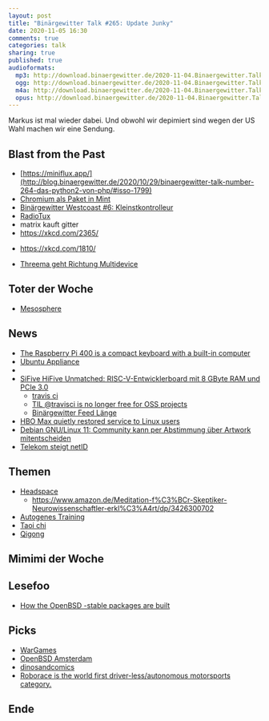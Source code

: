 ```yaml
---
layout: post
title: "Binärgewitter Talk #265: Update Junky"
date: 2020-11-05 16:30
comments: true
categories: talk
sharing: true
published: true
audioformats:
  mp3: http://download.binaergewitter.de/2020-11-04.Binaergewitter.Talk.265.mp3
  ogg: http://download.binaergewitter.de/2020-11-04.Binaergewitter.Talk.265.ogg
  m4a: http://download.binaergewitter.de/2020-11-04.Binaergewitter.Talk.265.m4a
  opus: http://download.binaergewitter.de/2020-11-04.Binaergewitter.Talk.265.opus
---
```

Markus ist mal wieder dabei. Und obwohl wir depimiert sind wegen der US Wahl machen wir eine Sendung.


## Blast from the Past
- [https://miniflux.app/](http://blog.binaergewitter.de/2020/10/29/binaergewitter-talk-number-264-das-python2-von-php/#isso-1799)
- [Chromium als Paket in Mint]( https://linuxnews.de/2020/11/chromium-bei-linux-mint-wieder-installierbar/ )
- [Binärgewitter Westcoast #6: Kleinstkontrolleur]( http://blog.binaergewitter.de/2020/10/29/binaergewitter-westcoast-number-6-kleinstkontrolleur/ )
- [RadioTux](https://www.radiotux.de/index.php?/archives/8065-RadioTux-Sendung-Oktober-2020.html)
- matrix kauft gitter
-  https://xkcd.com/2365/
  * https://xkcd.com/1810/
- [Threema geht Richtung Multidevice]( https://threema.ch/de/blog/posts/md-architectural-overview-intro-de )  

## Toter der Woche
- [Mesosphere]( https://www.heise.de/news/Cluster-Manager-D2iQ-kuendigt-das-Aus-fuer-die-Mesosphere-DC-OS-Plattform-an-4946154.html )

## News

- [The Raspberry Pi 400 is a compact keyboard with a built-in computer]( https://www.theverge.com/2020/11/2/21542278/raspberry-pi-400-keyboard-computer-arm-release-date-news-features )
 - [Ubuntu Appliance]( https://ubuntu.com/appliance )
- []( https://www.heise.de/news/FreeBSD-12-2-mit-GNU-Linux-in-Jails-und-schnelleren-Bhyve-VMs-4943563.html )
- [SiFive HiFive Unmatched: RISC-V-Entwicklerboard mit 8 GByte RAM und PCIe 3.0]( https://www.heise.de/news/SiFive-HiFive-Unmatched-RISC-V-Entwicklerboard-mit-8-GByte-RAM-und-PCIe-3-0-4943076.html )
  * [travis ci]( https://blog.travis-ci.com/2020-11-02-travis-ci-new-billing )
  * [TIL @travisci is no longer free for OSS projects]( https://twitter.com/df7cb/status/1323180751425294336 )
  * [Binärgewitter Feed Länge]( https://github.com/Binaergewitter/serious-bg )
- [HBO Max quietly restored service to Linux users]( https://arstechnica.com/gadgets/2020/11/hbo-max-quietly-restored-service-to-linux-users/ )
- [Debian GNU/Linux 11: Community kann per Abstimmung über Artwork mitentscheiden]( https://www.heise.de/news/Debian-GNU-Linux-11-Community-kann-per-Abstimmung-ueber-Artwork-mitentscheiden-4945360.html )
- [Telekom steigt netID]( https://www.heise.de/news/Telekom-steigt-ins-netID-Login-Netzwerk-und-den-dazugehoerigen-Stiftungsrat-ein-4945234.html )


## Themen
- [Headspace]( https://www.headspace.com/ )
  * https://www.amazon.de/Meditation-f%C3%BCr-Skeptiker-Neurowissenschaftler-erkl%C3%A4rt/dp/3426300702
- [Autogenes Training]( https://de.wikipedia.org/wiki/Autogenes_Training )
- [Taoi chi]( https://en.wikipedia.org/wiki/Tai_chi )
- [Qigong]( https://de.wikipedia.org/wiki/Qigong )

## Mimimi der Woche

## Lesefoo
- [How the OpenBSD -stable packages are built]( https://dataswamp.org/~solene/2020-10-29-official-openbsd-stable-architecture.html )

## Picks
- [WarGames]( https://twitter.com/l33tname/status/1322270708580392969 )
- [OpenBSD Amsterdam]( https://twitter.com/OpenBSDAms/status/1322522519254011905 )
- [dinosandcomics]( https://dinosandcomics.com/ )
- [Roborace is the world first driver-less/autonomous motorsports category.]( https://twitter.com/dogryan100/status/1321800383505657856 )

## Ende


